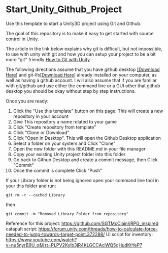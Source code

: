 # Start_Unity_Github_Project
Use this template to start a Unity3D project using Git and Github. 

The goal of this repository is to make it easy to get started with source control in Unity.  

The article in the link below explains why git is difficult, but not impossible, to use with unity with git and how you can setup your project to be a bit more "git" friendly [How to Git with Unity](https://thoughtbot.com/blog/how-to-git-with-unity)

The following directions assume that you have github desktop [[Download Here]](https://desktop.github.com/) and git-lfs[[Download Here]](https://git-lfs.github.com/) already installed on your computer, as well as having a github account.  I will also assume that if you are familar with git/github and use either the command line or a GUI other that github desktop you should be okay without step by step instructions.

Once you are ready:

1. Click the "Use this template" button on this page. This will create a new repository in your account
2. Give This repository a name related to your game
3. Click "Create repository from template"
4. Click "Clone or Download"
5. Click "Open in Desktop".  This will open the Github Desktop application
6. Select a folder on your system and Click "Clone"
7. Open the new folder with this README.md in your file manager
8. Copy your existing Unity project folder into this folder
9. Go back to Github Desktop and create a commit message, then Click "Commit"
10. Once the commit is complete Click "Push"

If your Library folder is not being ignored open your command line tool in your this folder and run:

`git rm -r --cached Library`

then

`git commit -m "Removed Library Folder from repository"`

Reference for this project:
https://github.com/SGTMcClain/jRPG_inspired
catapult script: https://forum.unity.com/threads/how-to-calculate-force-needed-to-jump-towards-target-point.372288/
UI script for inventory: https://www.youtube.com/watch?v=nu5nyrB9U_o&list=PLPV2KyIb3jR4KLGCCAciWQ5qHudKtYeP7 